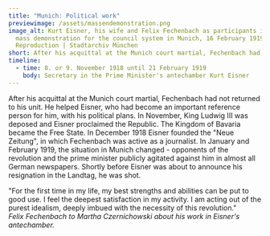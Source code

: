 ```yaml
---
title: "Munich: Political work"
previewimage: /assets/massendemonstration.png
image_alt: Kurt Eisner, his wife and Felix Fechenbach as participants in the
  mass demonstration for the council system in Munich, 16 February 1919 |
  Reproduction | Stadtarchiv München
short: After his acquittal at the Munich court martial, Fechenbach had not...
timeline:
  - time: 8. or 9. November 1918 until 21 February 1919
    body: Secretary in the Prime Minister's antechamber Kurt Eisner
---
```

After his acquittal at the Munich court martial, Fechenbach had not returned to his unit. He helped Eisner, who had become an important reference person for him, with his political plans. In November, King Ludwig III was deposed and Eisner proclaimed the Republic. The Kingdom of Bavaria became the Free State. In December 1918 Eisner founded the "Neue Zeitung", in which Fechenbach was active as a journalist. In January and February 1919, the situation in Munich changed - opponents of the revolution and the prime minister publicly agitated against him in almost all German newspapers. Shortly before Eisner was about to announce his resignation in the Landtag, he was shot.

<InformationBox>
"For the first time in my life, my best strengths and abilities can be put to good use. I feel the deepest satisfaction in my activity. I am acting out of the purest idealism, deeply imbued with the necessity of this revolution."
<br>
<i>Felix Fechenbach to Martha Czernichowski about his work in Eisner's antechamber.</i>
</InformationBox>
